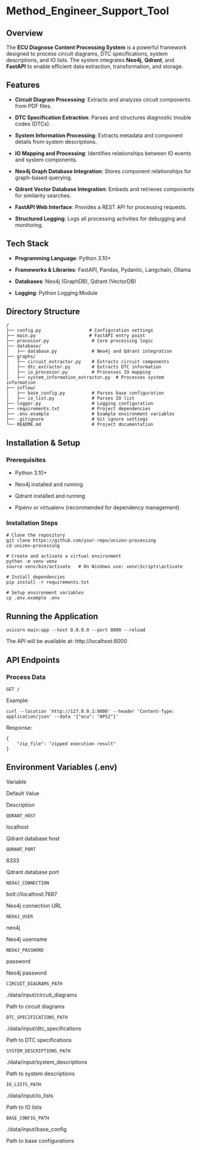 # Method_Engineer_Support_Tool

## Overview

The **ECU Diagnose Content Processing System** is a powerful framework designed to process circuit diagrams, DTC specifications, system descriptions, and IO lists. The system integrates **Neo4j**, **Qdrant**, and **FastAPI** to enable efficient data extraction, transformation, and storage.

## Features

-   **Circuit Diagram Processing**: Extracts and analyzes circuit components from PDF files.
    
-   **DTC Specification Extraction**: Parses and structures diagnostic trouble codes (DTCs).
    
-   **System Information Processing**: Extracts metadata and component details from system descriptions.
    
-   **IO Mapping and Processing**: Identifies relationships between IO events and system components.
    
-   **Neo4j Graph Database Integration**: Stores component relationships for graph-based querying.
    
-   **Qdrant Vector Database Integration**: Embeds and retrieves components for similarity searches.
    
-   **FastAPI Web Interface**: Provides a REST API for processing requests.
    
-   **Structured Logging**: Logs all processing activities for debugging and monitoring.
    

## Tech Stack

-   **Programming Language**: Python 3.10+
    
-   **Frameworks & Libraries**: FastAPI, Pandas, Pydantic, Langchain, Ollama
    
-   **Databases**: Neo4j (GraphDB), Qdrant (VectorDB)
    
-   **Logging**: Python Logging Module
    

## Directory Structure

```
/
├── config.py                  # Configuration settings
├── main.py                    # FastAPI entry point
├── processor.py                # Core processing logic
├── database/
│   ├── database.py             # Neo4j and Qdrant integration
├── graphs/
│   ├── circuit_extractor.py    # Extracts circuit components
│   ├── dtc_extractor.py        # Extracts DTC information
│   ├── io_processor.py         # Processes IO mapping
│   ├── system_information_extractor.py  # Processes system information
├── inflow/
│   ├── base_config.py          # Parses base configuration
│   ├── io_list.py              # Parses IO list
├── logger.py                   # Logging configuration
├── requirements.txt            # Project dependencies
├── .env.example                # Example environment variables
├── .gitignore                  # Git ignore settings
└── README.md                   # Project documentation
```

## Installation & Setup

### Prerequisites

-   Python 3.10+
    
-   Neo4j installed and running
    
-   Qdrant installed and running
    
-   Pipenv or virtualenv (recommended for dependency management)
    

### Installation Steps

```
# Clone the repository
git clone https://github.com/your-repo/unizen-processing
cd unizen-processing

# Create and activate a virtual environment
python -m venv venv
source venv/bin/activate   # On Windows use: venv\Scripts\activate

# Install dependencies
pip install -r requirements.txt

# Setup environment variables
cp .env.example .env
```

## Running the Application

```
uvicorn main:app --host 0.0.0.0 --port 8000 --reload
```

The API will be available at: http://localhost:8000

## API Endpoints

### Process Data

```
GET /
```

Example: 
```
curl --location 'http://127.0.0.1:8000' --header 'Content-Type: application/json' --data '{"ecu": "APS2"}'
```

Response:

```
{
	"zip_file": "zipped execution result"
}
```


## Environment Variables (.env)

Variable

Default Value

Description

`QDRANT_HOST`

localhost

Qdrant database host

`QDRANT_PORT`

6333

Qdrant database port

`NEO4J_CONNECTION`

bolt://localhost:7687

Neo4j connection URL

`NEO4J_USER`

neo4j

Neo4j username

`NEO4J_PASSWORD`

password

Neo4j password

`CIRCUIT_DIAGRAMS_PATH`

./data/input/circuit_diagrams

Path to circuit diagrams

`DTC_SPECIFICATIONS_PATH`

./data/input/dtc_specifications

Path to DTC specifications

`SYSTEM_DESCRIPTIONS_PATH`

./data/input/system_descriptions

Path to system descriptions

`IO_LISTS_PATH`

./data/input/io_lists

Path to IO lists

`BASE_CONFIG_PATH`

./data/input/base_config

Path to base configurations
